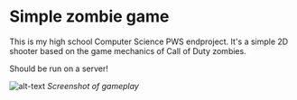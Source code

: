 # Simple zombie game
This is my high school Computer Science PWS endproject.
It's a simple 2D shooter based on the game mechanics of Call of Duty zombies.

Should be run on a server!

![alt-text](https://i.ibb.co/n6Cr7J8/Screenshot-4.png "Gameplay image")
*Screenshot of gameplay*
